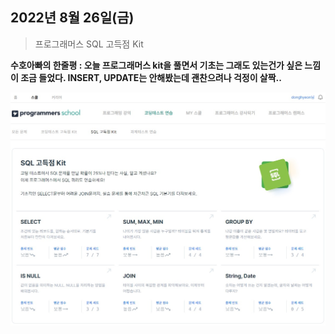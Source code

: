 ## 2022년 8월 26일(금)

> 프로그래머스 SQL 고득점 Kit



**수호아빠의 한줄평 : 오늘 프로그래머스 kit을 풀면서 기초는 그래도 있는건가 싶은 느낌이 조금 들었다. INSERT, UPDATE는 안해봤는데 괜찬으려나 걱정이 살짝..**



![image-20220826173445089](assets/image-20220826173445089.png)
